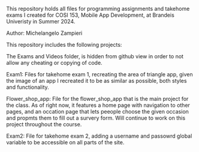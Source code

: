 This repository holds all files for programming assignments and takehome exams I created for COSI 153, Mobile App Development, at Brandeis Univeristy in Summer 2024.

Author: Michelangelo Zampieri

This repository includes the following projects:

The Exams and Videos folder, is hidden from github view in order to not allow any cheating or copying of code.

Exam1: Files for takehome exam 1, recreating the area of triangle app, given the image of an app I recreated it to be as similar as possible, both styles and functionality.  

Flower_shop_app: File for the flower_shop_app that is the main project for the class. As of right now, it features a home page with navigation to other pages, and an occation page that lets peeople choose the given occasion and propmts them to fill out a survery form. Will continue to work on this project throughout the course. 

Exam2: File for takehome exam 2, adding a username and passowrd global variable to be accessible on all parts of the site. 